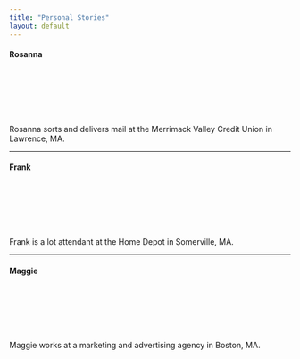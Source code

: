 ```yaml
---
title: "Personal Stories"
layout: default
---
```

<h4>Rosanna</h4>
<script src="//fast.wistia.com/embed/medias/a97kqqf2w2.jsonp" async></script><script src="//fast.wistia.com/assets/external/E-v1.js" async></script><span class="wistia_embed wistia_async_a97kqqf2w2 popover=true popoverAnimateThumbnail=true" style="display:inline-block;height:84px;width:150px">&nbsp;</span>
<p>Rosanna sorts and delivers mail at the Merrimack Valley Credit Union in Lawrence, MA.</p>
<hr>
<h4>Frank</h4>
<script src="//fast.wistia.com/embed/medias/6jjlb0llev.jsonp" async></script><script src="//fast.wistia.com/assets/external/E-v1.js" async></script><span class="wistia_embed wistia_async_6jjlb0llev popover=true popoverAnimateThumbnail=true" style="display:inline-block;height:84px;width:150px">&nbsp;</span>
<p>Frank is a lot attendant at the Home Depot in Somerville, MA.</p>
<hr>
<h4>Maggie</h4>
<script src="//fast.wistia.com/embed/medias/a5cpttqllw.jsonp" async></script><script src="//fast.wistia.com/assets/external/E-v1.js" async></script><span class="wistia_embed wistia_async_a5cpttqllw popover=true popoverAnimateThumbnail=true" style="display:inline-block;height:84px;width:150px">&nbsp;</span>
<p>Maggie works at a marketing and advertising agency in Boston, MA.</p>

